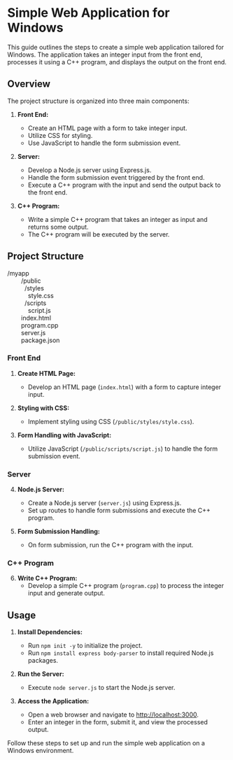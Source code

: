 # Simple Web Application for Windows

This guide outlines the steps to create a simple web application tailored for Windows. The application takes an integer input from the front end, processes it using a C++ program, and displays the output on the front end.

## Overview

The project structure is organized into three main components:

1. **Front End:**
   - Create an HTML page with a form to take integer input.
   - Utilize CSS for styling.
   - Use JavaScript to handle the form submission event.

2. **Server:**
   - Develop a Node.js server using Express.js.
   - Handle the form submission event triggered by the front end.
   - Execute a C++ program with the input and send the output back to the front end.

3. **C++ Program:**
   - Write a simple C++ program that takes an integer as input and returns some output.
   - The C++ program will be executed by the server.

## Project Structure
/myapp <br>
&nbsp;&nbsp;&nbsp;&nbsp;&nbsp;&nbsp;&nbsp;&nbsp;/public <br>
&nbsp;&nbsp;&nbsp;&nbsp;&nbsp;&nbsp;&nbsp;&nbsp;&nbsp;&nbsp;/styles <br>
&nbsp;&nbsp;&nbsp;&nbsp;&nbsp;&nbsp;&nbsp;&nbsp;&nbsp;&nbsp;&nbsp;&nbsp;style.css <br>
&nbsp;&nbsp;&nbsp;&nbsp;&nbsp;&nbsp;&nbsp;&nbsp;&nbsp;&nbsp;/scripts <br>
&nbsp;&nbsp;&nbsp;&nbsp;&nbsp;&nbsp;&nbsp;&nbsp;&nbsp;&nbsp;&nbsp;&nbsp;script.js <br>
&nbsp;&nbsp;&nbsp;&nbsp;&nbsp;&nbsp;&nbsp;&nbsp;index.html <br>
&nbsp;&nbsp;&nbsp;&nbsp;&nbsp;&nbsp;&nbsp;&nbsp;program.cpp <br>
&nbsp;&nbsp;&nbsp;&nbsp;&nbsp;&nbsp;&nbsp;&nbsp;server.js <br>
&nbsp;&nbsp;&nbsp;&nbsp;&nbsp;&nbsp;&nbsp;&nbsp;package.json <br>



  
### Front End

1. **Create HTML Page:**
   - Develop an HTML page (`index.html`) with a form to capture integer input.

2. **Styling with CSS:**
   - Implement styling using CSS (`/public/styles/style.css`).

3. **Form Handling with JavaScript:**
   - Utilize JavaScript (`/public/scripts/script.js`) to handle the form submission event.

### Server

4. **Node.js Server:**
   - Create a Node.js server (`server.js`) using Express.js.
   - Set up routes to handle form submissions and execute the C++ program.

5. **Form Submission Handling:**
   - On form submission, run the C++ program with the input.

### C++ Program

6. **Write C++ Program:**
   - Develop a simple C++ program (`program.cpp`) to process the integer input and generate output.

## Usage

1. **Install Dependencies:**
   - Run `npm init -y` to initialize the project.
   - Run `npm install express body-parser` to install required Node.js packages.

2. **Run the Server:**
   - Execute `node server.js` to start the Node.js server.

3. **Access the Application:**
   - Open a web browser and navigate to [http://localhost:3000](http://localhost:3000).
   - Enter an integer in the form, submit it, and view the processed output.

Follow these steps to set up and run the simple web application on a Windows environment.
